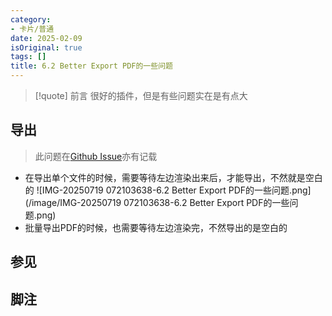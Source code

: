 ```yaml
---
category:
- 卡片/普通
date: 2025-02-09
isOriginal: true
tags: []
title: 6.2 Better Export PDF的一些问题
---
```

> [!quote] 前言
> 很好的插件，但是有些问题实在是有点大

## 导出
> 此问题在[Github Issue](https://github.com/l1xnan/obsidian-better-export-pdf/issues/373)亦有记载
- 在导出单个文件的时候，需要等待左边渲染出来后，才能导出，不然就是空白的
  ![IMG-20250719 072103638-6.2 Better Export PDF的一些问题.png](/image/IMG-20250719 072103638-6.2 Better Export PDF的一些问题.png)
- 批量导出PDF的时候，也需要等待左边渲染完，不然导出的是空白的

## 参见
## 脚注
